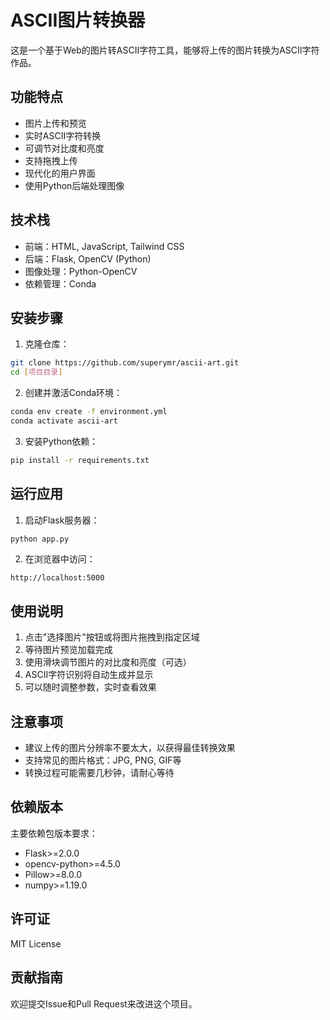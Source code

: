 # ASCII图片转换器

这是一个基于Web的图片转ASCII字符工具，能够将上传的图片转换为ASCII字符作品。

## 功能特点

- 图片上传和预览
- 实时ASCII字符转换
- 可调节对比度和亮度
- 支持拖拽上传
- 现代化的用户界面
- 使用Python后端处理图像

## 技术栈

- 前端：HTML, JavaScript, Tailwind CSS
- 后端：Flask, OpenCV (Python)
- 图像处理：Python-OpenCV
- 依赖管理：Conda

## 安装步骤

1. 克隆仓库：
```bash
git clone https://github.com/superymr/ascii-art.git
cd [项目目录]
```

2. 创建并激活Conda环境：
```bash
conda env create -f environment.yml
conda activate ascii-art
```

3. 安装Python依赖：
```bash
pip install -r requirements.txt
```

## 运行应用

1. 启动Flask服务器：
```bash
python app.py
```

2. 在浏览器中访问：
```
http://localhost:5000
```

## 使用说明

1. 点击"选择图片"按钮或将图片拖拽到指定区域
2. 等待图片预览加载完成
3. 使用滑块调节图片的对比度和亮度（可选）
4. ASCII字符识别将自动生成并显示
5. 可以随时调整参数，实时查看效果

## 注意事项

- 建议上传的图片分辨率不要太大，以获得最佳转换效果
- 支持常见的图片格式：JPG, PNG, GIF等
- 转换过程可能需要几秒钟，请耐心等待

## 依赖版本

主要依赖包版本要求：
- Flask>=2.0.0
- opencv-python>=4.5.0
- Pillow>=8.0.0
- numpy>=1.19.0

## 许可证

MIT License

## 贡献指南

欢迎提交Issue和Pull Request来改进这个项目。 
